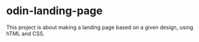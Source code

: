 # odin-landing-page

This project is about making a landing page based on a given design, using hTML and CSS. 
